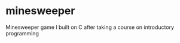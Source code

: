 minesweeper
===========

Minesweeper game I built on C after taking a course on introductory programming
